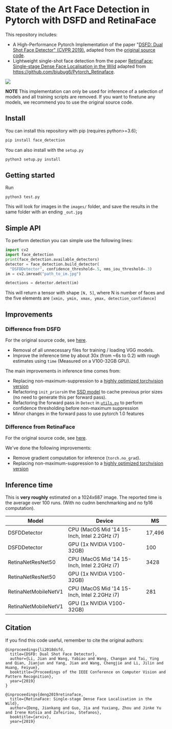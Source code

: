 # State of the Art Face Detection in Pytorch with DSFD and RetinaFace

This repository includes:
- A High-Performance Pytorch Implementation of the paper "[DSFD: Dual Shot Face Detector" (CVPR 2019).](http://openaccess.thecvf.com/content_CVPR_2019/papers/Li_DSFD_Dual_Shot_Face_Detector_CVPR_2019_paper.pdf) adapted from the [original source code](https://github.com/TencentYoutuResearch/FaceDetection-DSFD).
- Lightweight single-shot face detection from the paper [RetinaFace: Single-stage Dense Face Localisation in the Wild](https://arxiv.org/abs/1905.00641) adapted from https://github.com/biubug6/Pytorch_Retinaface.

![](example_det.jpg)

**NOTE** This implementation can only be used for inference of a selection of models and all training scripts are removed. If you want to finetune any models, we recommend you to use the original source code.

## Install

You can install this repository with pip (requires python>=3.6);

```bash
pip install face_detection
```

You can also install with the `setup.py`

```bash
python3 setup.py install
```

## Getting started
Run
```
python3 test.py
```
This will look for images in the `images/` folder, and save the results in the same folder with an ending `_out.jpg`

## Simple API
To perform detection you can simple use the following lines:

```python
import cv2
import face_detection
print(face_detection.available_detectors)
detector = face_detection.build_detector(
  "DSFDDetector", confidence_threshold=.5, nms_iou_threshold=.3)
im = cv2.imread("path_to_im.jpg")

detections = detector.detect(im)
```

This will return a tensor with shape `[N, 5]`, where N is number of faces and the five elements are `[xmin, ymin, xmax, ymax, detection_confidence]`


## Improvements

### Difference from DSFD
For the original source code, see [here](https://github.com/TencentYoutuResearch/FaceDetection-DSFD).
- Removal of all unnecessary files for training / loading VGG models. 
- Improve the inference time by about 30x (from ~6s to 0.2) with rough estimates using `time` (Measured on a V100-32GB GPU).

The main improvements in inference time comes from:

- Replacing non-maximum-suppression to a [highly optimized torchvision version](https://github.com/pytorch/vision/blob/19315e313511fead3597e23075552255d07fcb2a/torchvision/ops/boxes.py#L5)
- Refactoring `init_priors`in the [SSD model](dsfd/face_ssd.py) to cache previous prior sizes (no need to generate this per forward pass).
- Refactoring the forward pass in `Detect` in [`utils.py`](dsfd/utils.py) to perform confidence thresholding before non-maximum suppression
- Minor changes in the forward pass to use pytorch 1.0 features 

### Difference from RetinaFace
For the original source code, see [here](https://github.com/biubug6/Pytorch_Retinaface).

We've done the following improvements:
- Remove gradient computation for inference (`torch.no_grad`).
- Replacing non-maximum-suppression to a [highly optimized torchvision version](https://github.com/pytorch/vision/blob/19315e313511fead3597e23075552255d07fcb2a/torchvision/ops/boxes.py#L5)

## Inference time

This is **very roughly** estimated on a 1024x687 image. The reported time is the average over 100 runs. (With no cudnn benchmarking and no fp16 computation).


|Model| **Device** | **MS** |
|-|----------------------------------------------|--------|
|DSFDDetector| CPU (MacOS Mid '14 15-Inch, Intel 2.2GHz i7) | 17,496 |
|DSFDDetector| GPU (1x NVIDIA V100-32GB)|100|
|RetinaNetResNet50| CPU (MacOS Mid '14 15-Inch, Intel 2.2GHz i7) |3428|
|RetinaNetResNet50| GPU (1x NVIDIA V100-32GB)||
|RetinaNetMobileNetV1| CPU (MacOS Mid '14 15-Inch, Intel 2.2GHz i7)|281|
|RetinaNetMobileNetV1| GPU (1x NVIDIA V100-32GB)||




## Citation
If you find this code useful, remember to cite the original authors:
```
@inproceedings{li2018dsfd,
  title={DSFD: Dual Shot Face Detector},
  author={Li, Jian and Wang, Yabiao and Wang, Changan and Tai, Ying and Qian, Jianjun and Yang, Jian and Wang, Chengjie and Li, Jilin and Huang, Feiyue},
  booktitle={Proceedings of the IEEE Conference on Computer Vision and Pattern Recognition},
  year={2019}
}

@inproceedings{deng2019retinaface,
  title={RetinaFace: Single-stage Dense Face Localisation in the Wild},
  author={Deng, Jiankang and Guo, Jia and Yuxiang, Zhou and Jinke Yu and Irene Kotsia and Zafeiriou, Stefanos},
  booktitle={arxiv},
  year={2019}

```
